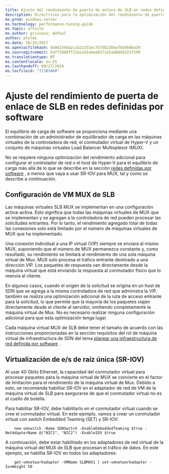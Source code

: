```yaml
---
title: Ajuste del rendimiento de puerta de enlace de SLB en redes definidas por software
description: Directrices para la optimización del rendimiento de puerta de enlace de SLB en redes SDN
ms.prod: windows-server
ms.technology: performance-tuning-guide
ms.topic: article
ms.author: grcusanz; AnPaul
author: phstee
ms.date: 10/16/2017
ms.openlocfilehash: 9a0d239da2ca321333ec757db22bbaf9a9b8ba30
ms.sourcegitcommit: 6aff3d88ff22ea141a6ea6572a5ad8dd6321f199
ms.translationtype: MT
ms.contentlocale: es-ES
ms.lasthandoff: 09/27/2019
ms.locfileid: "71383460"
---
```

# <a name="slb-gateway-performance-tuning-in-software-defined-networks"></a>Ajuste del rendimiento de puerta de enlace de SLB en redes definidas por software

El equilibrio de carga de software se proporciona mediante una combinación de un administrador de equilibrador de carga en las máquinas virtuales de la controladora de red, el conmutador virtual de Hyper-V y un conjunto de máquinas virtuales Load Balancer Multixplexor (MUX).

No se requiere ninguna optimización del rendimiento adicional para configurar el controlador de red o el host de Hyper-V para el equilibrio de carga más allá de lo que se describe en la sección [redes definidas por software](index.md) , a menos que vaya a usar SR-IOV para MUX, tal y como se describe a continuación.

## <a name="slb-mux-vm-configuration"></a>Configuración de VM MUX de SLB

Las máquinas virtuales SLB MUX se implementan en una configuración activa-activa.  Esto significa que todas las máquinas virtuales de MUX que se implementan y se agregan a la controladora de red pueden procesar las solicitudes entrantes.  Por lo tanto, el rendimiento agregado total de todas las conexiones solo está limitado por el número de máquinas virtuales de MUX que ha implementado.  

Una conexión individual a una IP virtual (VIP) siempre se enviará al mismo MUX, suponiendo que el número de MUX permanezca constante y, como resultado, su rendimiento se limitará al rendimiento de una sola máquina virtual de Mux.  MUX solo procesa el tráfico entrante destinado a una dirección VIP.  Los paquetes de respuesta van directamente desde la máquina virtual que está enviando la respuesta al conmutador físico que lo reenvía al cliente.

En algunos casos, cuando el origen de la solicitud se origina en un host de SDN que se agrega a la misma controladora de red que administra la VIP, también se realiza una optimización adicional de la ruta de acceso entrante para la solicitud, lo que permite que la mayoría de los paquetes viajen directamente desde el cliente al servidor, omitiendo completamente la máquina virtual de Mux.  No es necesario realizar ninguna configuración adicional para que esta optimización tenga lugar.

Cada máquina virtual MUX de SLB debe tener el tamaño de acuerdo con las instrucciones proporcionadas en la sección requisitos del rol de máquina virtual de infraestructura de SDN del tema [planear una infraestructura de red definida por software](../../../../networking/sdn/plan/Plan-a-Software-Defined-Network-Infrastructure.md) .

## <a name="single-root-io-virtualization-sr-iov"></a>Virtualización de e/s de raíz única (SR-IOV)

Al usar 40 Gbits Ethernet, la capacidad del conmutador virtual para procesar paquetes para la máquina virtual de MUX se convierte en el factor de limitación para el rendimiento de la máquina virtual de Mux.  Debido a esto, se recomienda habilitar SR-IOV en el adaptador de red de VM de la máquina virtual de SLB para asegurarse de que el conmutador virtual no es el cuello de botella.

Para habilitar SR-IOV, debe habilitarlo en el conmutador virtual cuando se cree el conmutador virtual.  En este ejemplo, vamos a crear un conmutador virtual con switch Embedded Teaming (SET) y SR-IOV:
``` syntax
    new-vmswitch -Name SDNSwitch -EnableEmbeddedTeaming $true -NetAdapterName @("NIC1", "NIC2") -EnableIOV $true
```
A continuación, debe estar habilitado en los adaptadores de red virtual de la máquina virtual del MUX de SLB que procesan el tráfico de datos.  En este ejemplo, se habilita SR-IOV en todos los adaptadores:
``` syntax
    get-vmnetworkadapter -VMName SLBMUX1 | set-vmnetworkadapter -IovWeight 50
```
